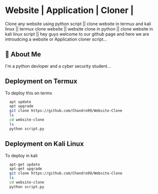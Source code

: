 # Website | Application | Cloner |

Clone any website using python script ||
clone website in termux and kali linux ||
termux clone website ||
website clone in python ||
clone website in kali linux script ||
hey guys welcome to our github page and here we are introudcing a website or Application cloner script...





## 🚀 About Me
I'm a python devloper and a cyber security student...



## Deployment on Termux

To deploy this on termx

```bash
  apt update
  apt upgrade
  git clone https://github.com/Chandro99/Website-Clone
  ls
  cd website-clone
  ls
  python script.py
```

## Deployment on Kali Linux
To deploy in kali 
```bash
  apt-get update
  apt-get upgrade
  git clone https://github.com/Chandro99/Website-Clone
  ls
  cd website-clone
  python script.py
```
